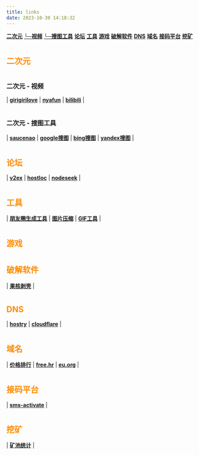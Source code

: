 ```yaml
---
title: links
date: 2023-10-30 14:18:32
---
```



**[二次元](#anime)**
**[└─视频](#anime_video)**
**[└─搜图工具](#anime_tool)**
**[论坛](#bbs)**
**[工具](#tool)**
**[游戏](#game)**
**[破解软件](#crack)**
**[DNS](#dns)**
**[域名](#domain)**
**[接码平台](#sms)**
**[挖矿](#mining)**

# <h2 id="anime" style="color:#FF8C00">二次元</h2>

# <h3 id="anime_video">二次元 - 视频</h3>

| **[girigirilove](https://anime.girigirilove.com)** | **[nyafun](https://www.nyafun.net/)** | **[bilibili](https://www.bilibili.com)** |

# <h3 id="anime_tool">二次元 - 搜图工具</h3>

| **[saucenao](https://saucenao.com/)** | **[google搜图](https://www.google.com/imghp)** |  **[bing搜图](https://www.bing.com/images/feed)** | **[yandex搜图](https://yandex.com/images)** |

# <h2 id="bbs" style="color:#FF8C00">论坛</h2>

| **[v2ex](https://www.v2ex.com)** | **[hostloc](https://hostloc.com/forum-45-1.html)** | **[nodeseek](https://www.nodeseek.com/)** | 

# <h2 id="tool" style="color:#FF8C00">工具</h2>

| **[朋友圈生成工具](https://github.com/TransparentLC/WechatMomentScreenshot)** | **[图片压缩](https://tinypng.com/)** | **[GIF工具](https://ezgif.com/reverse)** |

# <h2 id="game" style="color:#FF8C00">游戏</h2>

# <h2 id="crack" style="color:#FF8C00">破解软件</h2>

| **[果核剥壳](https://www.ghxi.com)** | 

# <h2 id="dns" style="color:#FF8C00">DNS</h2>

| **[hostry](https://hostry.com/)** | **[cloudflare](https://www.cloudflare.com/zh-cn/)** | 

# <h2 id="domain" style="color:#FF8C00">域名</h2>

| **[价格排行](https://tld-list.com/)** | **[free.hr](https://subreg.cz/en/)** | **[eu.org](https://nic.eu.org/)** | 

# <h2 id="sms" style="color:#FF8C00">接码平台</h2>

| **[sms-activate](https://sms-activate.org/cn)** | 

# <h2 id="mining" style="color:#FF8C00">挖矿</h2>

| **[矿池统计](https://miningpoolstats.stream/)** |